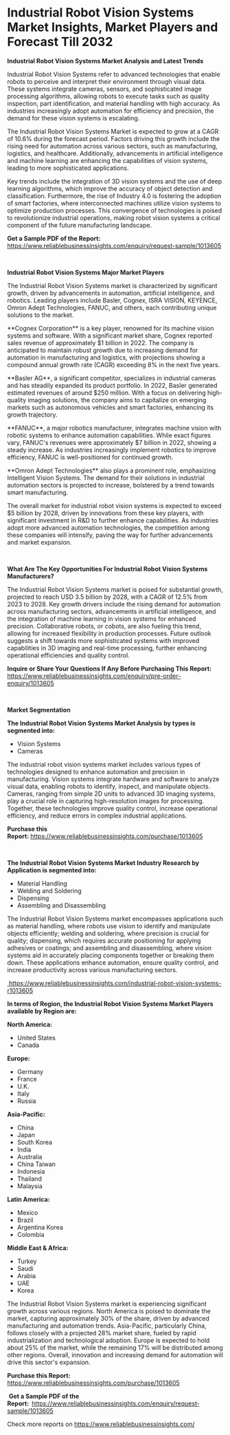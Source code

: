 <p><h1>Industrial Robot Vision Systems Market Insights, Market Players and Forecast Till 2032</h1></p><p><strong>Industrial Robot Vision Systems Market Analysis and Latest Trends</strong></p>
<p><p>Industrial Robot Vision Systems refer to advanced technologies that enable robots to perceive and interpret their environment through visual data. These systems integrate cameras, sensors, and sophisticated image processing algorithms, allowing robots to execute tasks such as quality inspection, part identification, and material handling with high accuracy. As industries increasingly adopt automation for efficiency and precision, the demand for these vision systems is escalating.</p><p>The Industrial Robot Vision Systems Market is expected to grow at a CAGR of 10.6% during the forecast period. Factors driving this growth include the rising need for automation across various sectors, such as manufacturing, logistics, and healthcare. Additionally, advancements in artificial intelligence and machine learning are enhancing the capabilities of vision systems, leading to more sophisticated applications.</p><p>Key trends include the integration of 3D vision systems and the use of deep learning algorithms, which improve the accuracy of object detection and classification. Furthermore, the rise of Industry 4.0 is fostering the adoption of smart factories, where interconnected machines utilize vision systems to optimize production processes. This convergence of technologies is poised to revolutionize industrial operations, making robot vision systems a critical component of the future manufacturing landscape.</p></p>
<p><strong>Get a Sample PDF of the Report:&nbsp;</strong> <a href="https://www.reliablebusinessinsights.com/enquiry/request-sample/1013605?utm_campaign=1950&utm_medium=2&utm_source=Github&utm_content=ia&utm_term=06032025&utm_id=industrial-robot-vision-systems">https://www.reliablebusinessinsights.com/enquiry/request-sample/1013605</a></p>
<p>&nbsp;</p>
<p><strong>Industrial Robot Vision Systems Major Market Players</strong></p>
<p><p>The Industrial Robot Vision Systems market is characterized by significant growth, driven by advancements in automation, artificial intelligence, and robotics. Leading players include Basler, Cognex, ISRA VISION, KEYENCE, Omron Adept Technologies, FANUC, and others, each contributing unique solutions to the market.</p><p>**Cognex Corporation** is a key player, renowned for its machine vision systems and software. With a significant market share, Cognex reported sales revenue of approximately $1 billion in 2022. The company is anticipated to maintain robust growth due to increasing demand for automation in manufacturing and logistics, with projections showing a compound annual growth rate (CAGR) exceeding 8% in the next five years.</p><p>**Basler AG**, a significant competitor, specializes in industrial cameras and has steadily expanded its product portfolio. In 2022, Basler generated estimated revenues of around $250 million. With a focus on delivering high-quality imaging solutions, the company aims to capitalize on emerging markets such as autonomous vehicles and smart factories, enhancing its growth trajectory.</p><p>**FANUC**, a major robotics manufacturer, integrates machine vision with robotic systems to enhance automation capabilities. While exact figures vary, FANUC's revenues were approximately $7 billion in 2022, showing a steady increase. As industries increasingly implement robotics to improve efficiency, FANUC is well-positioned for continued growth.</p><p>**Omron Adept Technologies** also plays a prominent role, emphasizing Intelligent Vision Systems. The demand for their solutions in industrial automation sectors is projected to increase, bolstered by a trend towards smart manufacturing.</p><p>The overall market for industrial robot vision systems is expected to exceed $5 billion by 2028, driven by innovations from these key players, with significant investment in R&D to further enhance capabilities. As industries adopt more advanced automation technologies, the competition among these companies will intensify, paving the way for further advancements and market expansion.</p></p>
<p>&nbsp;</p>
<p><strong>What Are The Key Opportunities For Industrial Robot Vision Systems Manufacturers?</strong></p>
<p><p>The Industrial Robot Vision Systems market is poised for substantial growth, projected to reach USD 3.5 billion by 2028, with a CAGR of 12.5% from 2023 to 2028. Key growth drivers include the rising demand for automation across manufacturing sectors, advancements in artificial intelligence, and the integration of machine learning in vision systems for enhanced precision. Collaborative robots, or cobots, are also fueling this trend, allowing for increased flexibility in production processes. Future outlook suggests a shift towards more sophisticated systems with improved capabilities in 3D imaging and real-time processing, further enhancing operational efficiencies and quality control.</p></p>
<p><strong>Inquire or Share Your Questions If Any Before Purchasing This Report:</strong> <a href="https://www.reliablebusinessinsights.com/enquiry/pre-order-enquiry/1013605?utm_campaign=1950&utm_medium=2&utm_source=Github&utm_content=ia&utm_term=06032025&utm_id=industrial-robot-vision-systems">https://www.reliablebusinessinsights.com/enquiry/pre-order-enquiry/1013605</a></p>
<p>&nbsp;</p>
<p><strong>Market Segmentation</strong></p>
<p><strong>The Industrial Robot Vision Systems Market Analysis by types is segmented into:</strong></p>
<p><ul><li>Vision Systems</li><li>Cameras</li></ul></p>
<p><p>The industrial robot vision systems market includes various types of technologies designed to enhance automation and precision in manufacturing. Vision systems integrate hardware and software to analyze visual data, enabling robots to identify, inspect, and manipulate objects. Cameras, ranging from simple 2D units to advanced 3D imaging systems, play a crucial role in capturing high-resolution images for processing. Together, these technologies improve quality control, increase operational efficiency, and reduce errors in complex industrial applications.</p></p>
<p><strong>Purchase this Report:&nbsp;</strong><a href="https://www.reliablebusinessinsights.com/purchase/1013605?utm_campaign=1950&utm_medium=2&utm_source=Github&utm_content=ia&utm_term=06032025&utm_id=industrial-robot-vision-systems">https://www.reliablebusinessinsights.com/purchase/1013605</a></p>
<p>&nbsp;</p>
<p><strong>The Industrial Robot Vision Systems Market Industry Research by Application is segmented into:</strong></p>
<p><ul><li>Material Handling</li><li>Welding and Soldering</li><li>Dispensing</li><li>Assembling and Disassembling</li></ul></p>
<p><p>The Industrial Robot Vision Systems market encompasses applications such as material handling, where robots use vision to identify and manipulate objects efficiently; welding and soldering, where precision is crucial for quality; dispensing, which requires accurate positioning for applying adhesives or coatings; and assembling and disassembling, where vision systems aid in accurately placing components together or breaking them down. These applications enhance automation, ensure quality control, and increase productivity across various manufacturing sectors.</p></p>
<p><a href="https://www.reliablebusinessinsights.com/industrial-robot-vision-systems-r1013605?utm_campaign=1950&utm_medium=2&utm_source=Github&utm_content=ia&utm_term=06032025&utm_id=industrial-robot-vision-systems">&nbsp;https://www.reliablebusinessinsights.com/industrial-robot-vision-systems-r1013605</a></p>
<p><strong>In terms of Region, the Industrial Robot Vision Systems Market Players available by Region are:</strong></p>
<p>
    <p> <strong> North America: </strong>
        <ul>
            <li>United States</li>
            <li>Canada</li>
        </ul>
        </p> 
    <p> <strong> Europe: </strong>
        <ul>
            <li>Germany</li>
            <li>France</li>
            <li>U.K.</li>
            <li>Italy</li>
            <li>Russia</li>
        </ul>
        </p> 
    <p> <strong> Asia-Pacific: </strong>
        <ul>
            <li>China</li>
            <li>Japan</li>
            <li>South Korea</li>
            <li>India</li>
            <li>Australia</li>
            <li>China Taiwan</li>
            <li>Indonesia</li>
            <li>Thailand</li>
            <li>Malaysia</li>
        </ul>
        </p> 
    <p> <strong> Latin America: </strong>
        <ul>
            <li>Mexico</li>
            <li>Brazil</li>
            <li>Argentina Korea</li>
            <li>Colombia</li>
        </ul>
        </p> 
    <p> <strong> Middle East & Africa: </strong>
        <ul>
            <li>Turkey</li>
            <li>Saudi</li>
            <li>Arabia</li>
            <li>UAE</li>
            <li>Korea</li>
        </ul>
    </p>
    </p>
<p><p>The Industrial Robot Vision Systems market is experiencing significant growth across various regions. North America is poised to dominate the market, capturing approximately 30% of the share, driven by advanced manufacturing and automation trends. Asia-Pacific, particularly China, follows closely with a projected 28% market share, fueled by rapid industrialization and technological adoption. Europe is expected to hold about 25% of the market, while the remaining 17% will be distributed among other regions. Overall, innovation and increasing demand for automation will drive this sector's expansion.</p></p>
<p><strong>Purchase this Report: </strong><a href="https://www.reliablebusinessinsights.com/purchase/1013605?utm_campaign=1950&utm_medium=2&utm_source=Github&utm_content=ia&utm_term=06032025&utm_id=industrial-robot-vision-systems">https://www.reliablebusinessinsights.com/purchase/1013605</a></p>
<p>&nbsp;<strong>Get a Sample PDF of the Report:&nbsp;&nbsp;</strong><a href="https://www.reliablebusinessinsights.com/enquiry/request-sample/1013605?utm_campaign=1950&utm_medium=2&utm_source=Github&utm_content=ia&utm_term=06032025&utm_id=industrial-robot-vision-systems">https://www.reliablebusinessinsights.com/enquiry/request-sample/1013605</a></p>
<p><strong></strong></p>
<p>Check more reports on <a href="https://www.reliablebusinessinsights.com/?utm_campaign=1950&utm_medium=2&utm_source=Github&utm_content=ia&utm_term=06032025&utm_id=industrial-robot-vision-systems">https://www.reliablebusinessinsights.com/</a></p>